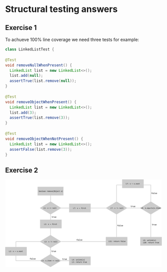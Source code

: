 # Structural testing answers
## Exercise 1
To achueve 100% line coverage we need three tests for example:
```java
class LinkedListTest {

@Test
void removeNullWhenPresent() {
  LinkedList list = new LinkedList<>();
  list.add(null);
  assertTrue(list.remove(null));
}  
  
@Test
void removeObjectWhenPresent() {
  LinkedList list = new LinkedList<>();
  list.add(3);
  assertTrue(list.remove(3));
}

@Test
void removeObjectWhenNotPresent() {
  LinkedList list = new LinkedList<>();
  assertFalse(list.remove(3));
}
```

## Exercise 2
![alt text](answers/images/structural-testing-1.png "Control-flow diagram for the method")
